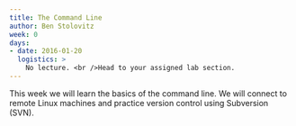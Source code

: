 ```yaml
---
title: The Command Line
author: Ben Stolovitz
week: 0
days:
- date: 2016-01-20
  logistics: >
    No lecture. <br />Head to your assigned lab section.
---
```

This week we will learn the basics of the command line. We will connect to remote Linux machines and practice version control using Subversion (SVN).
